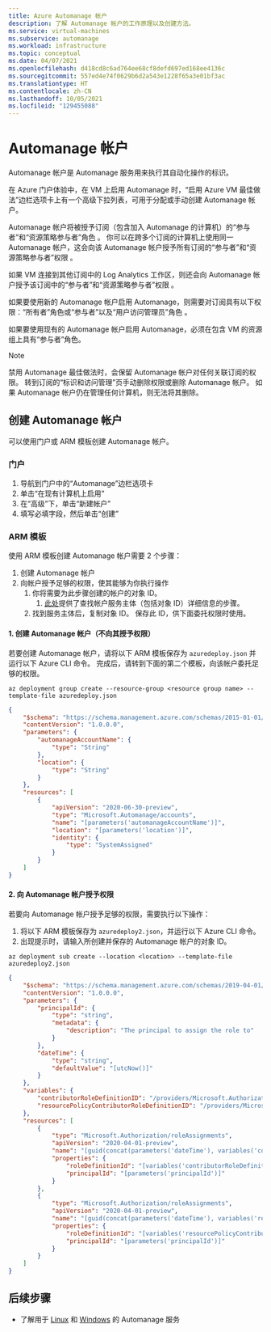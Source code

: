 ```yaml
---
title: Azure Automanage 帐户
description: 了解 Automanage 帐户的工作原理以及创建方法。
ms.service: virtual-machines
ms.subservice: automanage
ms.workload: infrastructure
ms.topic: conceptual
ms.date: 04/07/2021
ms.openlocfilehash: d418cd8c6ad764ee68cf8defd697ed168ee4136c
ms.sourcegitcommit: 557ed4e74f0629b6d2a543e1228f65a3e01bf3ac
ms.translationtype: HT
ms.contentlocale: zh-CN
ms.lasthandoff: 10/05/2021
ms.locfileid: "129455088"
---
```

# <a name="automanage-accounts"></a>Automanage 帐户

Automanage 帐户是 Automanage 服务用来执行其自动化操作的标识。

在 Azure 门户体验中，在 VM 上启用 Automanage 时，“启用 Azure VM 最佳做法”边栏选项卡上有一个高级下拉列表，可用于分配或手动创建 Automanage 帐户。

Automanage 帐户将被授予订阅（包含加入 Automanage 的计算机）的“参与者”和“资源策略参与者”角色 。 你可以在跨多个订阅的计算机上使用同一 Automanage 帐户，这会向该 Automanage 帐户授予所有订阅的“参与者”和“资源策略参与者”权限 。

如果 VM 连接到其他订阅中的 Log Analytics 工作区，则还会向 Automanage 帐户授予该订阅中的“参与者”和“资源策略参与者”权限 。

如果要使用新的 Automanage 帐户启用 Automanage，则需要对订阅具有以下权限：“所有者”角色或“参与者”以及“用户访问管理员”角色  。

如果要使用现有的 Automanage 帐户启用 Automanage，必须在包含 VM 的资源组上具有“参与者”角色。

> [!NOTE]
> 禁用 Automanage 最佳做法时，会保留 Automanage 帐户对任何关联订阅的权限。 转到订阅的“标识和访问管理”页手动删除权限或删除 Automanage 帐户。 如果 Automanage 帐户仍在管理任何计算机，则无法将其删除。

## <a name="create-an-automanage-account"></a>创建 Automanage 帐户
可以使用门户或 ARM 模板创建 Automanage 帐户。

### <a name="portal"></a>门户
1. 导航到门户中的“Automanage”边栏选项卡
1. 单击“在现有计算机上启用”
1. 在“高级”下，单击“新建帐户”
1. 填写必填字段，然后单击“创建”

### <a name="arm-template"></a>ARM 模板
使用 ARM 模板创建 Automanage 帐户需要 2 个步骤：
1. 创建 Automanage 帐户
1. 向帐户授予足够的权限，使其能够为你执行操作
    1. 你将需要为此步骤创建的帐户的对象 ID。
        1. [此处](../active-directory/managed-identities-azure-resources/how-to-view-managed-identity-service-principal-portal.md#view-the-service-principal)提供了查找帐户服务主体（包括对象 ID）详细信息的步骤。
    1. 找到服务主体后，复制对象 ID。 保存此 ID，供下面委托权限时使用。

#### <a name="1-create-automanage-account-does-not-grant-permissions-to-it"></a>1. 创建 Automanage 帐户（不向其授予权限）
若要创建 Automanage 帐户，请将以下 ARM 模板保存为 `azuredeploy.json` 并运行以下 Azure CLI 命令。 完成后，请转到下面的第二个模板，向该帐户委托足够的权限。

```azurecli-interactive
az deployment group create --resource-group <resource group name> --template-file azuredeploy.json
```

```json
{
    "$schema": "https://schema.management.azure.com/schemas/2015-01-01/deploymentTemplate.json#",
    "contentVersion": "1.0.0.0",
    "parameters": {
        "automanageAccountName": {
            "type": "String"
        },
        "location": {
            "type": "String"
        }
    },
    "resources": [
        {
            "apiVersion": "2020-06-30-preview",
            "type": "Microsoft.Automanage/accounts",
            "name": "[parameters('automanageAccountName')]",
            "location": "[parameters('location')]",
            "identity": {
                "type": "SystemAssigned"
            }
        }
    ]
}
```
#### <a name="2-grant-permissions-to-the-automanage-account"></a>2. 向 Automanage 帐户授予权限
若要向 Automanage 帐户授予足够的权限，需要执行以下操作：
1. 将以下 ARM 模板保存为 `azuredeploy2.json`，并运行以下 Azure CLI 命令。
1. 出现提示时，请输入所创建并保存的 Automanage 帐户的对象 ID。

```azurecli-interactive
az deployment sub create --location <location> --template-file azuredeploy2.json
```

```json
{
    "$schema": "https://schema.management.azure.com/schemas/2019-04-01/deploymentTemplate.json#",
    "contentVersion": "1.0.0.0",
    "parameters": {
        "principalId": {
            "type": "string",
            "metadata": {
                "description": "The principal to assign the role to"
            }
        },
        "dateTime": {
            "type": "string",
            "defaultValue": "[utcNow()]"
        }
    },
    "variables": {
        "contributorRoleDefinitionID": "/providers/Microsoft.Authorization/roledefinitions/b24988ac-6180-42a0-ab88-20f7382dd24c",
        "resourcePolicyContributorRoleDefinitionID": "/providers/Microsoft.Authorization/roledefinitions/36243c78-bf99-498c-9df9-86d9f8d28608"
    },
    "resources": [
        {
            "type": "Microsoft.Authorization/roleAssignments",
            "apiVersion": "2020-04-01-preview",
            "name": "[guid(concat(parameters('dateTime'), variables('contributorRoleDefinitionID')))]",
            "properties": {
                "roleDefinitionId": "[variables('contributorRoleDefinitionID')]",
                "principalId": "[parameters('principalId')]"
            }
        },
        {
            "type": "Microsoft.Authorization/roleAssignments",
            "apiVersion": "2020-04-01-preview",
            "name": "[guid(concat(parameters('dateTime'), variables('resourcePolicyContributorRoleDefinitionID')))]",
            "properties": {
                "roleDefinitionId": "[variables('resourcePolicyContributorRoleDefinitionID')]",
                "principalId": "[parameters('principalId')]"
            }
        }
    ]
}
```

## <a name="next-steps"></a>后续步骤
* 了解用于 [Linux](./automanage-linux.md) 和 [Windows](./automanage-windows-server.md) 的 Automanage 服务